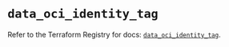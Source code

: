 # `data_oci_identity_tag`

Refer to the Terraform Registry for docs: [`data_oci_identity_tag`](https://registry.terraform.io/providers/hashicorp/oci/7.19.0/docs/data-sources/identity_tag).
